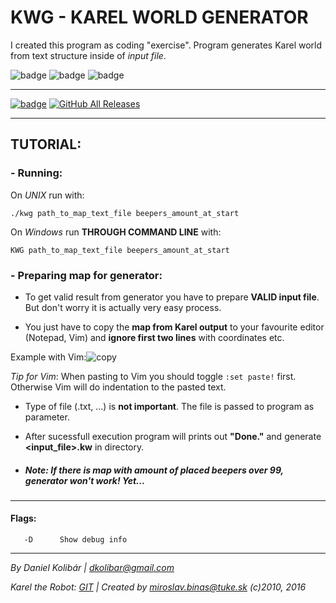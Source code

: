 # KWG - KAREL WORLD GENERATOR

I created this program as coding "exercise".
Program generates Karel world from text structure inside of *input file*.

![badge](https://img.shields.io/badge/-TUKE-red.svg)
![badge](https://img.shields.io/badge/testen_on:-UNIX-orange.svg)
![badge](https://img.shields.io/badge/testen_on:-Windows-blue.svg)

---

[![badge](https://img.shields.io/badge/latest%20release:-CLICK_HERE!-brightgreen.svg?logo=appveyor&longCache=true&style=for-the-badge)](https://github.com/DKolibar/KWG/releases)
[![GitHub All Releases](https://img.shields.io/github/downloads/DKolibar/KWG/total.svg?logo=appveyor&longCache=true&style=for-the-badge)](https://github.com/DKolibar/KWG/releases)

---

## TUTORIAL:

### - Running:

On *UNIX* run with:
```console
./kwg path_to_map_text_file beepers_amount_at_start
```

On *Windows* run **THROUGH COMMAND LINE** with:
```console
KWG path_to_map_text_file beepers_amount_at_start
```

### - Preparing map for generator:
 
 - To get valid result from generator you have to prepare **VALID input file**. But don't worry it is actually very easy process.
  
 - You just have to copy the **map from Karel output** to your favourite editor (Notepad, Vim) and **ignore first two lines** with coordinates etc.
 
 Example with Vim:![copy](https://i.imgur.com/pZuaLMc.png)
 
 *Tip for Vim*: When pasting to Vim you should toggle `:set paste!` first. Otherwise Vim will do indentation to the pasted text.

 - Type of file (.txt, ...) is **not important**. The file is passed to program as parameter.

 - After sucessfull execution program will prints out **"Done."** and generate **<input_file>.kw** in directory.

 - ##### Note: If there is map with amount of placed beepers over 99, generator won't work! Yet...

---

#### Flags:
```console   
   -D      Show debug info
```

---

*By Daniel Kolibár | dkolibar@gmail.com*

*Karel the Robot: [GIT](https://git.kpi.fei.tuke.sk/kpi/karel-the-robot) | Created by miroslav.binas@tuke.sk (c)2010, 2016*
